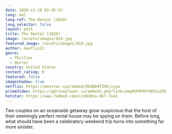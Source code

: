 ```yaml
---
date: 2020-11-10 02:45:51
lang: mal
lang-ref: The Rental (2020)
lang_selector: false
layout: post
title: The Rental (2020)
image: /assets/images/819.jpg
featured_image: /assets/images/819.jpg
author: maxflix21
genre:
  - Thriller
  - Horror
country: United States
content_rating: R
featured: false
imageshadow: true
netflix: https://movstar.xyz/embed/ObdQb9fZHGjiyyw
primeVideo: https://gdriveplayer.io/embed2.php?link=imq8hP0FRFYN5SLUS8jbTgthKFPQ5Ahg841iNZaU3CAri%252Bvhrgq7xooTV2YwWPjvQwfnrBCqXjmQoEpLi%252BpZBEn5Qdo3GimiJl%252BeFLwpaX8pnjEo8ZOoYOjoKD8TqBZcV%252Bk6QTCikX6e2DxJlUB8EyTMwoKti20UNHBv%252FVFztUOFUzXkNw4Q4nL0CfGl3eJuM%253D
hotstar: https://www.fembed.com/v/e830na-8k7-7e4z
---
```

Two couples on an oceanside getaway grow suspicious that the host of their seemingly perfect rental house may be spying on them. Before long, what should have been a celebratory weekend trip turns into something far more sinister.